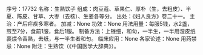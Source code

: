 序号：17732
名称：生熟饮子
组成：肉豆蔻、草果仁、厚朴（生，去粗皮）、半夏、陈皮、甘草、大枣（去核）、生姜各等分。
出处：《妇人良方》卷二十一。
主治：产后疟疾多寒者。
加减：None
功效：None
用法用量：每服5钱，水2盏，煎至7分，食前1服，食后1服。
制备方法：上锉细，和匀，一半生，一半用湿皮纸裹煨令香熟，去纸，与一半生者和匀。
临床应用：None
各家论述：None
用药禁忌：None
附注：生熟饮（《中国医学大辞典》）。
